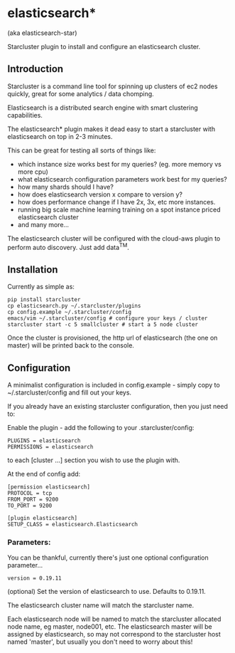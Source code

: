 elasticsearch*
==============
(aka elasticsearch-star)

Starcluster plugin to install and configure an elasticsearch cluster.

Introduction
------------

Starcluster is a command line tool for spinning up clusters of ec2 nodes quickly, great for some
analytics / data chomping.

Elasticsearch is a distributed search engine with smart clustering capabilities.

The elasticsearch* plugin makes it dead easy to start a starcluster with elasticsearch on top
in 2-3 minutes.

This can be great for testing all sorts of things like:

- which instance size works best for my queries? (eg. more memory vs more cpu)
- what elasticsearch configuration parameters work best for my queries?
- how many shards should I have?
- how does elasticsearch version x compare to version y?
- how does performance change if I have 2x, 3x, etc more instances.
- running big scale machine learning training on a spot instance priced elasticsearch cluster
- and many more...

The elasticsearch cluster will be configured with the cloud-aws plugin to
perform auto discovery. Just add data<sup>TM</sup>.

Installation
------------
Currently as simple as:

    pip install starcluster
    cp elasticsearch.py ~/.starcluster/plugins
    cp config.example ~/.starcluster/config
    emacs/vim ~/.starcluster/config # configure your keys / cluster
    starcluster start -c 5 smallcluster # start a 5 node cluster

Once the cluster is provisioned, the http url of elasticsearch (the one on master) will be printed
back to the console.

Configuration
-------------

A minimalist configuration is included in config.example - simply copy to ~/.starcluster/config
and fill out your keys.

If you already have an existing starcluster configuration, then you just need to:

Enable the plugin - add the following to your .starcluster/config:

    PLUGINS = elasticsearch
    PERMISSIONS = elasticsearch

to each [cluster ...] section you wish to use the plugin with.

At the end of config add:

    [permission elasticsearch]
    PROTOCOL = tcp
    FROM_PORT = 9200
    TO_PORT = 9200
    
    [plugin elasticsearch]
    SETUP_CLASS = elasticsearch.Elasticsearch

### Parameters:

You can be thankful, currently there's just one optional configuration parameter...

    version = 0.19.11
(optional) Set the version of elasticsearch to use. Defaults to 0.19.11.

The elasticsearch cluster name will match the starcluster name.

Each elasticsearch node will be named to match the starcluster allocated node name,
eg master, node001, etc. The elasticsearch master will be assigned by elasticsearch, so 
may not correspond to the starcluster host named 'master', but usually you don't need to
worry about this!

